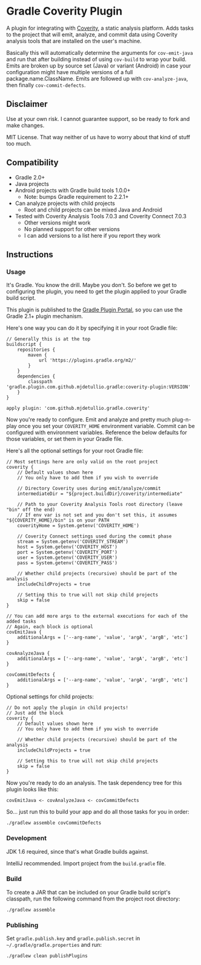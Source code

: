 # Gradle Coverity Plugin

A plugin for integrating with [Coverity](http://www.coverity.com), a static
analysis platform.  Adds tasks to the project that will emit, analyze, and
commit data using Coverity analysis tools that are installed on the user's
machine.

Basically this will automatically determine the arguments for
```cov-emit-java``` and run that after building instead of using ```cov-build```
to wrap your build.  Emits are broken up by source set (Java) or variant
(Android) in case your configuration might have multiple versions of a full
package.name.ClassName.  Emits are followed up with ```cov-analyze-java```, then
finally ```cov-commit-defects```.

## Disclaimer

Use at your own risk.  I cannot guarantee support, so be ready to fork and make
changes.

MIT License.  That way neither of us have to worry about that kind of stuff too
much.

## Compatibility

* Gradle 2.0+
* Java projects
* Android projects with Gradle build tools 1.0.0+
  * Note: bumps Gradle requirement to 2.2.1+
* Can analyze projects with child projects
  * Root and child projects can be mixed Java and Android
* Tested with Coverity Analysis Tools 7.0.3 and Coverity Connect 7.0.3
  * Other versions might work
  * No planned support for other versions
  * I can add versions to a list here if you report they work

## Instructions

### Usage

It's Gradle.  You know the drill.  Maybe you don't.  So before we get to
configuring the plugin, you need to get the plugin applied to your Gradle build
script.

This plugin is published to the [Gradle Plugin Portal](https://plugins.gradle.org/plugin/com.github.mjdetullio.gradle.coverity),
so you can use the Gradle 2.1+ plugin mechanism.

Here's one way you can do it by specifying it in your root Gradle file:

```
// Generally this is at the top
buildscript {
    repositories {
        maven {
            url 'https://plugins.gradle.org/m2/'
        }
    }
    dependencies {
        classpath 'gradle.plugin.com.github.mjdetullio.gradle:coverity-plugin:VERSION'
    }
}

apply plugin: 'com.github.mjdetullio.gradle.coverity'
```

Now you're ready to configure.  Emit and analyze and pretty much plug-n-play
once you set your ```COVERITY_HOME``` environment variable.  Commit can be
configured with environment variables.  Reference the below defaults for those
variables, or set them in your Gradle file.

Here's all the optional settings for your root Gradle file:

```
// Most settings here are only valid on the root project 
coverity {
    // Default values shown here
    // You only have to add them if you wish to override

    // Directory Coverity uses during emit/analyze/commit
    intermediateDir = "${project.buildDir}/coverity/intermediate"

    // Path to your Coverity Analysis Tools root directory (leave "bin" off the end)
    // If env var is not set and you don't set this, it assumes "${COVERITY_HOME}/bin" is on your PATH
    coverityHome = System.getenv('COVERITY_HOME')

    // Coverity Connect settings used during the commit phase
    stream = System.getenv('COVERITY_STREAM')
    host = System.getenv('COVERITY_HOST')
    port = System.getenv('COVERITY_PORT')
    user = System.getenv('COVERITY_USER')
    pass = System.getenv('COVERITY_PASS')

    // Whether child projects (recursive) should be part of the analysis
    includeChildProjects = true

    // Setting this to true will not skip child projects
    skip = false
}

// You can add more args to the external executions for each of the added tasks
// Again, each block is optional
covEmitJava {
    additionalArgs = ['--arg-name', 'value', 'argA', 'argB', 'etc']
}

covAnalyzeJava {
    additionalArgs = ['--arg-name', 'value', 'argA', 'argB', 'etc']
}

covCommitDefects {
    additionalArgs = ['--arg-name', 'value', 'argA', 'argB', 'etc']
}
```

Optional settings for child projects:

```
// Do not apply the plugin in child projects!
// Just add the block
coverity {
    // Default values shown here
    // You only have to add them if you wish to override

    // Whether child projects (recursive) should be part of the analysis
    includeChildProjects = true

    // Setting this to true will not skip child projects
    skip = false
}
```

Now you're ready to do an analysis.  The task dependency tree for this plugin
looks like this:

```
covEmitJava <- covAnalyzeJava <- covCommitDefects
```

So... just run this to build your app and do all those tasks for you in order:

```
./gradlew assemble covCommitDefects
```

### Development

JDK 1.6 required, since that's what Gradle builds against.

IntelliJ recommended.  Import project from the ```build.gradle``` file.

### Build

To create a JAR that can be included on your Gradle build script's classpath,
run the following command from the project root directory:

```
./gradlew assemble
```

### Publishing

Set ```gradle.publish.key``` and ```gradle.publish.secret``` in
```~/.gradle/gradle.properties``` and run:

```
./gradlew clean publishPlugins
```
